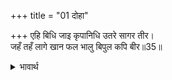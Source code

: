 +++
title = "01 दोहा"

+++
एहि बिधि जाइ कृपानिधि उतरे सागर तीर।  
जहँ तहँ लागे खान फल भालु बिपुल कपि बीर॥35॥  

<details><summary>भावार्थ</summary>

इस प्रकार कृपानिधान श्री रामजी समुद्र तट पर जा उतरे। अनेकों रीछ-वानर वीर जहाँ-तहाँ फल खाने लगे॥35॥  
</details>


